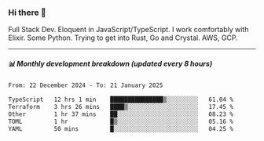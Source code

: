 ### Hi there 👋

Full Stack Dev. Eloquent in JavaScript/TypeScript. I work comfortably with Elixir. Some Python. Trying to get into Rust, Go and Crystal. AWS, GCP.

***

##### 📊 Monthly development breakdown (updated every 8 hours)

<!--START_SECTION:waka-->

```txt
From: 22 December 2024 - To: 21 January 2025

TypeScript   12 hrs 1 min    ███████████████▒░░░░░░░░░   61.04 %
Terraform    3 hrs 26 mins   ████▒░░░░░░░░░░░░░░░░░░░░   17.45 %
Other        1 hr 37 mins    ██░░░░░░░░░░░░░░░░░░░░░░░   08.23 %
TOML         1 hr            █▒░░░░░░░░░░░░░░░░░░░░░░░   05.16 %
YAML         50 mins         █░░░░░░░░░░░░░░░░░░░░░░░░   04.25 %
```

<!--END_SECTION:waka-->
